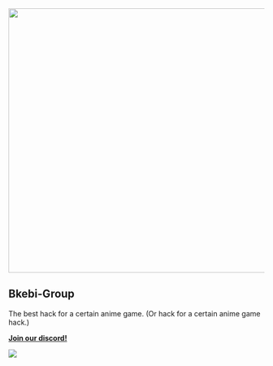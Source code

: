 <div align=center>
<img src="https://github.com/Bkebi-Group/Bkebi-GC-Release/raw/main/.github/logo.svg" width="520"/>
</div>

## Bkebi-Group

The best hack for a certain anime game.
(Or hack for a certain anime game hack.)

**[Join our discord!](https://discord.gg/bkebi)**

![](https://ripfreeakebi.top/img/akebidead.png)
